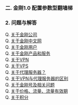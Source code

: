 ### 二. 金刚1.0 配置参数型翻墙梯
### 2. 问题与解答

Q. [关于金刚公司](https://a2zitpro.github.io/web/金刚公司)<br>
Q. [关于金刚中文网](https://a2zitpro.github.io/web/金刚中文网)<br>
Q. [关于金刚用户](https://a2zitpro.github.io/web/金刚用户)<br>
Q. [关于金刚产品和服务](https://a2zitpro.github.io/web/金刚产品和服务)<br>
Q. [关于VPN](https://a2zitpro.github.io/web/aboutvpn)<br>
Q. [关于VPS]()<br>
Q. [关于代理服务器？](https://a2zitpro.github.io/web/关于代理服务器)<br>
Q. [关于VPN与代理服务器的区别]()<br>
Q. [关于金刚号及相关问题](https://a2zitpro.github.io/web/金刚号及配套参数)<br>
Q. [关于价格、流量、流量有效期](https://a2zitpro.github.io/web/price_of_L2TP)<br>
Q. [关于积分](https://a2zitpro.github.io/web/积分)
